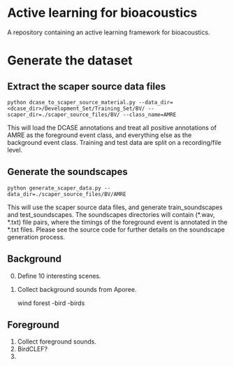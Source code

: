 # Active learning for bioacoustics

A repository containing an active learning framework for bioacoustics.

# Generate the dataset

## Extract the scaper source data files

    python dcase_to_scaper_source_material.py --data_dir=<dcase_dir>/Development_Set/Training_Set/BV/ --scaper_dir=./scaper_source_files/BV/ --class_name=AMRE

This will load the DCASE annotations and treat all positive annotations of AMRE as the foreground event class, and everything else as the background event class. Training and test data are split on a recording/file level.

## Generate the soundscapes

    python generate_scaper_data.py --data_dir=./scaper_source_files/BV/AMRE

This will use the scaper source data files, and generate train_soundscapes and test_soundscapes. The soundscapes directories will contain (*.wav, *.txt) file pairs, where the timings of the foreground event is annotated in the *.txt files. Please see the source code for further details on the soundscape generation process.

## Background

0. Define 10 interesting scenes.
1. Collect background sounds from Aporee.

    wind forest -bird -birds
   
   
   
## Foreground

1. Collect foreground sounds.
2. BirdCLEF?
3. 
